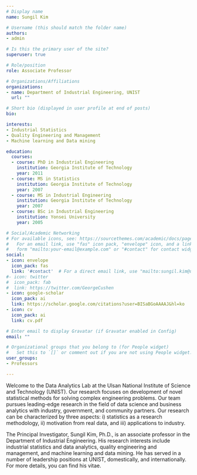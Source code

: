 ```yaml
---
# Display name
name: Sungil Kim

# Username (this should match the folder name)
authors:
- admin

# Is this the primary user of the site?
superuser: true

# Role/position
role: Associate Professor 

# Organizations/Affiliations
organizations:
- name: Department of Industrial Engineering, UNIST
  url: ""

# Short bio (displayed in user profile at end of posts)
bio: 

interests:
- Industrial Statistics
- Quality Engineering and Management
- Machine learning and Data mining

education:
  courses:
  - course: PhD in Industrial Engineering
    institution: Georgia Institute of Technology
    year: 2011
  - course: MS in Statistics
    institution: Georgia Institute of Technology
    year: 2007
  - course: MS in Industrial Engineering
    institution: Georgia Institute of Technology
    year: 2007
  - course: BSc in Industrial Engineering
    institution: Yonsei University
    year: 2005

# Social/Academic Networking
# For available icons, see: https://sourcethemes.com/academic/docs/page-builder/#icons
#   For an email link, use "fas" icon pack, "envelope" icon, and a link in the
#   form "mailto:your-email@example.com" or "#contact" for contact widget.
social:
- icon: envelope
  icon_pack: fas
  link: '#contact'  # For a direct email link, use "mailto:sungil.kim@unist.ac.kr".
#- icon: twitter
#  icon_pack: fab
#  link: https://twitter.com/GeorgeCushen
- icon: google-scholar
  icon_pack: ai
  link: https://scholar.google.com/citations?user=BISaBGoAAAAJ&hl=ko
- icon: cv
  icon_pack: ai
  link: cv.pdf

# Enter email to display Gravatar (if Gravatar enabled in Config)
email: ""

# Organizational groups that you belong to (for People widget)
#   Set this to `[]` or comment out if you are not using People widget.
user_groups:
- Professors

---
```



Welcome to the Data Analytics Lab at the Ulsan National Institute of Science and Technology (UNIST). 
Our research focuses on development of novel statistical methods for solving complex engineering problems.
Our team pursues leading-edge research in the field of data science and business analytics with industry, government, and community partners. Our research can be characterized by three aspects: i) statistics as a research methodology, ii) motivation from real data, and iii) applications to industry.


The Principal Investigator, Sungil Kim, Ph.D., is an associate professor in the Department of Industrial Engineering. His research interests include industrial statistics and data analytics, quality engineering and management, and machine learning and data mining.
He has served in a number of leadership positions at UNIST, domestically, and internationally. 
For more details, you can find his vitae.



